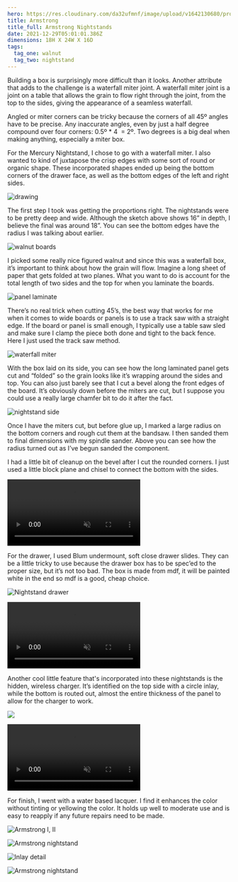 ```yaml
---
hero: https://res.cloudinary.com/da32ufmnf/image/upload/v1642130680/proportional.design-v2/mercury/rdjkdqmdqgf0xkpz0xl8.jpg
title: Armstrong
title_full: Armstrong Nightstands
date: 2021-12-29T05:01:01.386Z
dimensions: 18H X 24W X 16D
tags:
  tag_one: walnut
  tag_two: nightstand
---
```


Building a box is surprisingly more difficult than it looks. Another attribute that adds to the challenge is a waterfall miter joint. A waterfall miter joint is a joint on a table that allows the grain to flow right through the joint, from the top to the sides, giving the appearance of a seamless waterfall.

Angled or miter corners can be tricky because the corners of all 45º angles have to be precise. Any inaccurate angles, even by just a half degree compound over four corners: 0.5º \* 4  = 2º. Two degrees is a big deal when making anything, especially a miter box.

For the Mercury Nightstand, I chose to go with a waterfall miter. I also wanted to kind of juxtapose the crisp edges with some sort of round or organic shape. These incorporated shapes ended up being the bottom corners of the drawer face, as well as the bottom edges of the left and right sides.

![drawing](https://res.cloudinary.com/da32ufmnf/image/upload/v1641540217/proportional.design-v2/mercury/cmoix2rs1ybeg1tzcuvy.jpg)

The first step I took was getting the proportions right. The nightstands were to be pretty deep and wide. Although the sketch above shows 16” in depth, I believe the final was around 18”. You can see the bottom edges have the radius I was talking about earlier.

![walnut boards](https://res.cloudinary.com/da32ufmnf/image/upload/v1641540218/proportional.design-v2/mercury/cylcewkwjxkdjybmfpnn.jpg)

I picked some really nice figured walnut and since this was a waterfall box, it’s important to think about how the grain will flow. Imagine a long sheet of paper that gets folded at two planes. What you want to do is account for the total length of two sides and the top for when you laminate the boards.

![panel laminate](https://res.cloudinary.com/da32ufmnf/image/upload/v1641540218/proportional.design-v2/mercury/eih5jsc1krruvnqqwjw0.jpg)

There’s no real trick when cutting 45’s, the best way that works for me when it comes to wide boards or panels is to use a track saw with a straight edge. If the board or panel is small enough, I typically use a table saw sled and make sure I clamp the piece both done and tight to the back fence. Here I just used the track saw method.

![waterfall miter](https://res.cloudinary.com/da32ufmnf/image/upload/v1641540218/proportional.design-v2/mercury/lw5hn5pxp9tarxbvlvbt.jpg)

With the box laid on its side, you can see how the long laminated panel gets cut and “folded” so the grain looks like it’s wrapping around the sides and top. You can also just barely see that I cut a bevel along the front edges of the board. It’s obviously down before the miters are cut, but I suppose you could use a really large chamfer bit to do it after the fact.

![nightstand side](https://res.cloudinary.com/da32ufmnf/image/upload/v1641540218/proportional.design-v2/mercury/upomugxhtb4mckh9xj8a.jpg)

Once I have the miters cut, but before glue up, I marked a large radius on the bottom corners and rough cut them at the bandsaw. I then sanded them to final dimensions with my spindle sander. Above you can see how the radius turned out as I’ve begun sanded the component.

I had a little bit of cleanup on the bevel after I cut the rounded corners. I just used a little block plane and chisel to connect the bottom with the sides.

<video controls="true" playsinline="" loop="loop" muted>
  <source src="https://res.cloudinary.com/da32ufmnf/video/upload/v1641540507/proportional.design-v2/mercury/02_rforwn.mp4#t=0.1"/>
</video>

For the drawer, I used Blum undermount, soft close drawer slides. They can be a little tricky to use because the drawer box has to be spec’ed to the proper size, but it’s not too bad. The box is made from mdf, it will be painted white in the end so mdf is a good, cheap choice.

![Nightstand drawer](https://res.cloudinary.com/da32ufmnf/image/upload/v1641540218/proportional.design-v2/mercury/wmjhgnprytlokvbfpt7q.jpg)

<video controls="true" playsinline="" loop="loop" muted>
  <source src="https://res.cloudinary.com/da32ufmnf/video/upload/v1641540584/proportional.design-v2/mercury/03_g6shzb.mp4#t=0.1"/>
</video>

Another cool little feature that's incorporated into these nightstands is the hidden, wireless charger. It’s identified on the top side with a circle inlay, while the bottom is routed out, almost the entire thickness of the panel to allow for the charger to work.

![](https://res.cloudinary.com/da32ufmnf/image/upload/v1641540218/proportional.design-v2/mercury/b4hmb5yfu7frtabt3bwr.jpg)

<video controls="true" playsinline="" loop="loop" muted>
  <source src="https://res.cloudinary.com/da32ufmnf/video/upload/v1641540628/proportional.design-v2/mercury/04_gscuvy.mp4#t=0.1"/>
</video>

For finish, I went with a water based lacquer. I find it enhances the color without tinting or yellowing the color. It holds up well to moderate use and is easy to reapply if any future repairs need to be made.

![Armstrong I, II](https://res.cloudinary.com/da32ufmnf/image/upload/v1641540220/proportional.design-v2/mercury/yqqboxuib0wjfi3tlhcg.jpg)

![Armstrong nightstand](https://res.cloudinary.com/da32ufmnf/image/upload/v1641540220/proportional.design-v2/mercury/p17qekdpulx2drufix88.jpg)

![Inlay detail](https://res.cloudinary.com/da32ufmnf/image/upload/v1641540220/proportional.design-v2/mercury/ldclguolw3dfxltp6tlr.jpg)

![Armstrong nightstand](https://res.cloudinary.com/da32ufmnf/image/upload/v1641540221/proportional.design-v2/mercury/mzvmt9iuxdacz0snzfqc.jpg)
